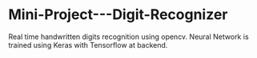 # Mini-Project---Digit-Recognizer
Real time handwritten digits recognition using opencv. Neural Network is trained using Keras with Tensorflow at backend.
